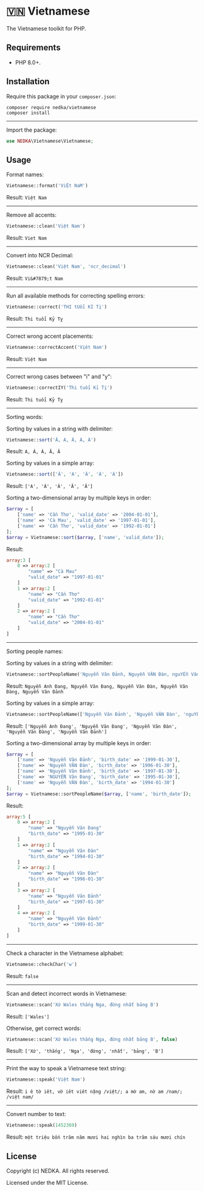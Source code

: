 # 🇻🇳 Vietnamese
The Vietnamese toolkit for PHP.

## Requirements
- PHP 8.0+.

## Installation
Require this package in your `composer.json`:
```
composer require nedka/vietnamese
composer install
```

---
Import the package:
```php
use NEDKA\Vietnamese\Vietnamese;
```

## Usage
Format names:
```php
Vietnamese::format('ViỆt NaM')
```
Result: `Việt Nam`

---
Remove all accents:
```php
Vietnamese::clean('Việt Nam')
```
Result: `Viet Nam`

---
Convert into NCR Decimal:
```php
Vietnamese::clean('Việt Nam', 'ncr_decimal')
```
Result: `Vi&#7879;t Nam`

---
Run all available methods for correcting spelling errors:
```php
Vietnamese::correct('THI tUổi KỈ Tị')
```
Result: `Thi tuổi Kỷ Tỵ`

---
Correct wrong accent placements:
```php
Vietnamese::correctAccent('Vịêt Nam')
```
Result: `Việt Nam`

---
Correct wrong cases between "i" and "y":
```php
Vietnamese::correctIY('Thi tuổi Kỉ Tị')
```
Result: `Thi tuổi Kỷ Tỵ`

---
Sorting words:

Sorting by values in a string with delimiter:
```php
Vietnamese::sort('Ă, A, Â, À, Á')
```
Result: `A, Á, À, Ă, Â`

Sorting by values in a simple array:
```php
Vietnamese::sort(['Ă', 'A', 'Â', 'À', 'Á'])
```
Result: `['A', 'Á', 'À', 'Ă', 'Â']`

Sorting a two-dimensional array by multiple keys in order:
```php
$array = [
	['name' => 'Cần Thơ', 'valid_date' => '2004-01-01'],
	['name' => 'Cà Mau', 'valid_date' => '1997-01-01'],
	['name' => 'Cần Thơ', 'valid_date' => '1992-01-01']
];
$array = Vietnamese::sort($array, ['name', 'valid_date']);
```
Result:
```php
array:3 [
	0 => array:2 [
		"name" => "Cà Mau"
		"valid_date" => "1997-01-01"
	]
	1 => array:2 [
		"name" => "Cần Thơ"
		"valid_date" => "1992-01-01"
	]
	2 => array:2 [
		"name" => "Cần Thơ"
		"valid_date" => "2004-01-01"
	]
]
```

---
Sorting people names:

Sorting by values in a string with delimiter:
```php
Vietnamese::sortPeopleName('Nguyễn Văn Đảnh, Nguyễn VĂN Đàn, nguYỄn Văn Đàng, NGUYỄN Văn Đang, nguyễn anh đang')
```
Result: `Nguyễn Anh Đang, Nguyễn Văn Đang, Nguyễn Văn Đàn, Nguyễn Văn Đàng, Nguyễn Văn Đảnh`

Sorting by values in a simple array:
```php
Vietnamese::sortPeopleName(['Nguyễn Văn Đảnh', 'Nguyễn VĂN Đàn', 'nguYỄn Văn Đàng', 'NGUYỄN Văn Đang', 'nguyễn anh đang'])
```
Result: `['Nguyễn Anh Đang', 'Nguyễn Văn Đang', 'Nguyễn Văn Đàn', 'Nguyễn Văn Đàng', 'Nguyễn Văn Đảnh']`

Sorting a two-dimensional array by multiple keys in order:
```php
$array = [
	['name' => 'Nguyễn Văn Đảnh', 'birth_date' => '1999-01-30'],
	['name' => 'Nguyễn VĂN Đàn', 'birth_date' => '1996-01-30'],
	['name' => 'Nguyễn Văn Đảnh', 'birth_date' => '1997-01-30'],
	['name' => 'NGUYỄN Văn Đang', 'birth_date' => '1995-01-30'],
	['name' => 'Nguyễn VĂN Đàn', 'birth_date' => '1994-01-30']
];
$array = Vietnamese::sortPeopleName($array, ['name', 'birth_date']);
```
Result:
```php
array:5 [
	0 => array:2 [
		"name" => "Nguyễn Văn Đang"
		"birth_date" => "1995-01-30"
	]
	1 => array:2 [
		"name" => "Nguyễn Văn Đàn"
		"birth_date" => "1994-01-30"
	]
	2 => array:2 [
		"name" => "Nguyễn Văn Đàn"
		"birth_date" => "1996-01-30"
	]
	3 => array:2 [
		"name" => "Nguyễn Văn Đảnh"
		"birth_date" => "1997-01-30"
	]
	4 => array:2 [
		"name" => "Nguyễn Văn Đảnh"
		"birth_date" => "1999-01-30"
	]
]
```

---
Check a character in the Vietnamese alphabet:
```php
Vietnamese::checkChar('w')
```
Result: `false`

---
Scan and detect incorrect words in Vietnamese:

```php
Vietnamese::scan('Xứ Wales thắng Nga, đứng nhất bảng B')
```
Result: `['Wales']`

Otherwise, get correct words:
```php
Vietnamese::scan('Xứ Wales thắng Nga, đứng nhất bảng B', false)
```
Result: `['Xứ', 'thắng', 'Nga', 'đứng', 'nhất', 'bảng', 'B']`

---
Print the way to speak a Vietnamese text string:
```php
Vietnamese::speak('Việt Nam')
```
Result: `i ê tờ iêt, vờ iêt viêt nặng /việt/; a mờ am, nờ am /nam/; /việt nam/`

---
Convert number to text:
```php
Vietnamese::speak(1452369)
```
Result: `một triệu bốn trăm năm mươi hai nghìn ba trăm sáu mươi chín`

## License
Copyright (c) NEDKA. All rights reserved.

Licensed under the MIT License.
